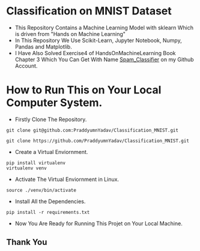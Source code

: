 # Classification on MNIST Dataset
- This Repository Contains a Machine Learning Model with sklearn Which is driven from "Hands on Machine Learning"
- In This Repository We Use Scikit-Learn, Jupyter Notebook, Numpy, Pandas and Matplotlib.
- I Have Also Solved Exercise4 of HandsOnMachineLearning Book Chapter 3 Which You Can Get With Name [Spam_Classifier](https://github.com/PraddyumnYadav/Spam_Classifier) on my Github Account.
# How to Run This on Your Local Computer System.
- Firstly Clone The Repository.
```
git clone git@github.com:PraddyumnYadav/Classification_MNIST.git
```
```
git clone https://github.com/PraddyumnYadav/Classification_MNIST.git
```
- Create a Virtual Enviornment.
```
pip install virtualenv
virtualenv venv
```
- Activate The Virtual Enviornment in Linux.
```
source ./venv/bin/activate
```
- Install All the Dependencies.
```
pip install -r requirements.txt
```
- Now You Are Ready for Running This Projet on Your Local Machine.
## Thank You
